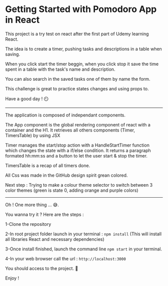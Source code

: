 # Getting Started with Pomodoro App in React

This project is a try test on react after the first part of Udemy learning React.

The idea is to create a timer, pushing tasks and descriptions in a table when saving.

When you click start the timer beggin, when you click stop it save the time spent in a table with the task's name and description.

You can also search in the saved tasks one of them by name the form.

This challenge is great to practice states changes and using props to.

Have a good day ! ⏲️

----------------------------------------------------------------------
The application is composed of independant components.

The App component is the global rendering component of react with a container and the H1. It retrieves all others components (Timer, TimersTable) by using JSX

Timer manages the start/stop action with a HandleStartTimer function which changes the state with a if/else condition.
It returns a paragraph formated hh:mm:ss and a button to let the user start & stop the timer.

TimersTable is a recap of all timers done.

All Css was made in the GitHub design spirit grean colored.

Next step : Trying to make a colour theme selector to switch between 3 color themes (green is state 0, adding orange and purple colors)

----------------------------------------------------------------------
Oh ! One more thing ... 😅.

You wanna try it ? Here are the steps :

1-Clone the repository

2-In root project folder launch in your terminal : ```npm install``` (This will install all libraries React and necessary dependencies)

3-Once install finished, launch the command line ```npm start``` in your terminal.

4-In your web browser call the url : ```http://localhost:3000```

You should access to the project. 🚀

Enjoy !
